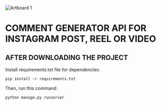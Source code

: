 ![Artboard 1](https://github.com/Estphu/JawadDev/assets/77625791/cf256300-fd98-4245-b7e0-490751ca10f3)
# COMMENT GENERATOR API FOR INSTAGRAM POST, REEL OR VIDEO 

## AFTER DOWNLOADING THE PROJECT

Install requirements.txt file for dependencies:

```
pip install -r requirements.txt
```

Then, run this command:

```
python manage.py runserver
```